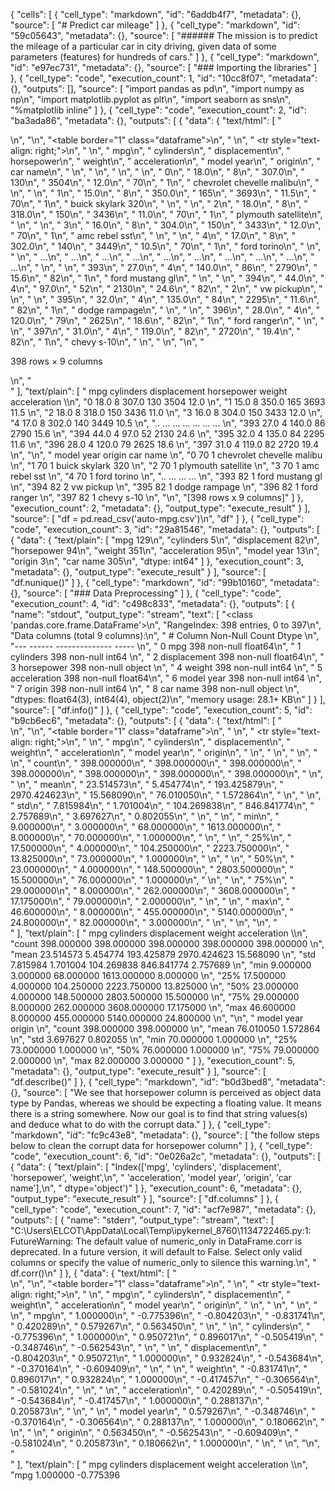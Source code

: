 {
 "cells": [
  {
   "cell_type": "markdown",
   "id": "6addb4f7",
   "metadata": {},
   "source": [
    "# Predict car mileage"
   ]
  },
  {
   "cell_type": "markdown",
   "id": "59c05643",
   "metadata": {},
   "source": [
    "###### The mission is to predict the mileage of a particular car in city driving, given data of some parameters (features) for hundreds of cars."
   ]
  },
  {
   "cell_type": "markdown",
   "id": "e97ec731",
   "metadata": {},
   "source": [
    "### Importing the libraries"
   ]
  },
  {
   "cell_type": "code",
   "execution_count": 1,
   "id": "10cc8f07",
   "metadata": {},
   "outputs": [],
   "source": [
    "import pandas as pd\n",
    "import numpy as np\n",
    "import matplotlib.pyplot as plt\n",
    "import seaborn as sns\n",
    "%matplotlib inline"
   ]
  },
  {
   "cell_type": "code",
   "execution_count": 2,
   "id": "ba3ada86",
   "metadata": {},
   "outputs": [
    {
     "data": {
      "text/html": [
       "<div>\n",
       "<style scoped>\n",
       "    .dataframe tbody tr th:only-of-type {\n",
       "        vertical-align: middle;\n",
       "    }\n",
       "\n",
       "    .dataframe tbody tr th {\n",
       "        vertical-align: top;\n",
       "    }\n",
       "\n",
       "    .dataframe thead th {\n",
       "        text-align: right;\n",
       "    }\n",
       "</style>\n",
       "<table border=\"1\" class=\"dataframe\">\n",
       "  <thead>\n",
       "    <tr style=\"text-align: right;\">\n",
       "      <th></th>\n",
       "      <th>mpg</th>\n",
       "      <th>cylinders</th>\n",
       "      <th>displacement</th>\n",
       "      <th>horsepower</th>\n",
       "      <th>weight</th>\n",
       "      <th>acceleration</th>\n",
       "      <th>model year</th>\n",
       "      <th>origin</th>\n",
       "      <th>car name</th>\n",
       "    </tr>\n",
       "  </thead>\n",
       "  <tbody>\n",
       "    <tr>\n",
       "      <th>0</th>\n",
       "      <td>18.0</td>\n",
       "      <td>8</td>\n",
       "      <td>307.0</td>\n",
       "      <td>130</td>\n",
       "      <td>3504</td>\n",
       "      <td>12.0</td>\n",
       "      <td>70</td>\n",
       "      <td>1</td>\n",
       "      <td>chevrolet chevelle malibu</td>\n",
       "    </tr>\n",
       "    <tr>\n",
       "      <th>1</th>\n",
       "      <td>15.0</td>\n",
       "      <td>8</td>\n",
       "      <td>350.0</td>\n",
       "      <td>165</td>\n",
       "      <td>3693</td>\n",
       "      <td>11.5</td>\n",
       "      <td>70</td>\n",
       "      <td>1</td>\n",
       "      <td>buick skylark 320</td>\n",
       "    </tr>\n",
       "    <tr>\n",
       "      <th>2</th>\n",
       "      <td>18.0</td>\n",
       "      <td>8</td>\n",
       "      <td>318.0</td>\n",
       "      <td>150</td>\n",
       "      <td>3436</td>\n",
       "      <td>11.0</td>\n",
       "      <td>70</td>\n",
       "      <td>1</td>\n",
       "      <td>plymouth satellite</td>\n",
       "    </tr>\n",
       "    <tr>\n",
       "      <th>3</th>\n",
       "      <td>16.0</td>\n",
       "      <td>8</td>\n",
       "      <td>304.0</td>\n",
       "      <td>150</td>\n",
       "      <td>3433</td>\n",
       "      <td>12.0</td>\n",
       "      <td>70</td>\n",
       "      <td>1</td>\n",
       "      <td>amc rebel sst</td>\n",
       "    </tr>\n",
       "    <tr>\n",
       "      <th>4</th>\n",
       "      <td>17.0</td>\n",
       "      <td>8</td>\n",
       "      <td>302.0</td>\n",
       "      <td>140</td>\n",
       "      <td>3449</td>\n",
       "      <td>10.5</td>\n",
       "      <td>70</td>\n",
       "      <td>1</td>\n",
       "      <td>ford torino</td>\n",
       "    </tr>\n",
       "    <tr>\n",
       "      <th>...</th>\n",
       "      <td>...</td>\n",
       "      <td>...</td>\n",
       "      <td>...</td>\n",
       "      <td>...</td>\n",
       "      <td>...</td>\n",
       "      <td>...</td>\n",
       "      <td>...</td>\n",
       "      <td>...</td>\n",
       "      <td>...</td>\n",
       "    </tr>\n",
       "    <tr>\n",
       "      <th>393</th>\n",
       "      <td>27.0</td>\n",
       "      <td>4</td>\n",
       "      <td>140.0</td>\n",
       "      <td>86</td>\n",
       "      <td>2790</td>\n",
       "      <td>15.6</td>\n",
       "      <td>82</td>\n",
       "      <td>1</td>\n",
       "      <td>ford mustang gl</td>\n",
       "    </tr>\n",
       "    <tr>\n",
       "      <th>394</th>\n",
       "      <td>44.0</td>\n",
       "      <td>4</td>\n",
       "      <td>97.0</td>\n",
       "      <td>52</td>\n",
       "      <td>2130</td>\n",
       "      <td>24.6</td>\n",
       "      <td>82</td>\n",
       "      <td>2</td>\n",
       "      <td>vw pickup</td>\n",
       "    </tr>\n",
       "    <tr>\n",
       "      <th>395</th>\n",
       "      <td>32.0</td>\n",
       "      <td>4</td>\n",
       "      <td>135.0</td>\n",
       "      <td>84</td>\n",
       "      <td>2295</td>\n",
       "      <td>11.6</td>\n",
       "      <td>82</td>\n",
       "      <td>1</td>\n",
       "      <td>dodge rampage</td>\n",
       "    </tr>\n",
       "    <tr>\n",
       "      <th>396</th>\n",
       "      <td>28.0</td>\n",
       "      <td>4</td>\n",
       "      <td>120.0</td>\n",
       "      <td>79</td>\n",
       "      <td>2625</td>\n",
       "      <td>18.6</td>\n",
       "      <td>82</td>\n",
       "      <td>1</td>\n",
       "      <td>ford ranger</td>\n",
       "    </tr>\n",
       "    <tr>\n",
       "      <th>397</th>\n",
       "      <td>31.0</td>\n",
       "      <td>4</td>\n",
       "      <td>119.0</td>\n",
       "      <td>82</td>\n",
       "      <td>2720</td>\n",
       "      <td>19.4</td>\n",
       "      <td>82</td>\n",
       "      <td>1</td>\n",
       "      <td>chevy s-10</td>\n",
       "    </tr>\n",
       "  </tbody>\n",
       "</table>\n",
       "<p>398 rows × 9 columns</p>\n",
       "</div>"
      ],
      "text/plain": [
       "      mpg  cylinders  displacement horsepower  weight  acceleration  \\\n",
       "0    18.0          8         307.0        130    3504          12.0   \n",
       "1    15.0          8         350.0        165    3693          11.5   \n",
       "2    18.0          8         318.0        150    3436          11.0   \n",
       "3    16.0          8         304.0        150    3433          12.0   \n",
       "4    17.0          8         302.0        140    3449          10.5   \n",
       "..    ...        ...           ...        ...     ...           ...   \n",
       "393  27.0          4         140.0         86    2790          15.6   \n",
       "394  44.0          4          97.0         52    2130          24.6   \n",
       "395  32.0          4         135.0         84    2295          11.6   \n",
       "396  28.0          4         120.0         79    2625          18.6   \n",
       "397  31.0          4         119.0         82    2720          19.4   \n",
       "\n",
       "     model year  origin                   car name  \n",
       "0            70       1  chevrolet chevelle malibu  \n",
       "1            70       1          buick skylark 320  \n",
       "2            70       1         plymouth satellite  \n",
       "3            70       1              amc rebel sst  \n",
       "4            70       1                ford torino  \n",
       "..          ...     ...                        ...  \n",
       "393          82       1            ford mustang gl  \n",
       "394          82       2                  vw pickup  \n",
       "395          82       1              dodge rampage  \n",
       "396          82       1                ford ranger  \n",
       "397          82       1                 chevy s-10  \n",
       "\n",
       "[398 rows x 9 columns]"
      ]
     },
     "execution_count": 2,
     "metadata": {},
     "output_type": "execute_result"
    }
   ],
   "source": [
    "df = pd.read_csv('auto-mpg.csv')\n",
    "df"
   ]
  },
  {
   "cell_type": "code",
   "execution_count": 3,
   "id": "29a81546",
   "metadata": {},
   "outputs": [
    {
     "data": {
      "text/plain": [
       "mpg             129\n",
       "cylinders         5\n",
       "displacement     82\n",
       "horsepower       94\n",
       "weight          351\n",
       "acceleration     95\n",
       "model year       13\n",
       "origin            3\n",
       "car name        305\n",
       "dtype: int64"
      ]
     },
     "execution_count": 3,
     "metadata": {},
     "output_type": "execute_result"
    }
   ],
   "source": [
    "df.nunique()"
   ]
  },
  {
   "cell_type": "markdown",
   "id": "99b10160",
   "metadata": {},
   "source": [
    "### Data Preprocessing"
   ]
  },
  {
   "cell_type": "code",
   "execution_count": 4,
   "id": "c498c833",
   "metadata": {},
   "outputs": [
    {
     "name": "stdout",
     "output_type": "stream",
     "text": [
      "<class 'pandas.core.frame.DataFrame'>\n",
      "RangeIndex: 398 entries, 0 to 397\n",
      "Data columns (total 9 columns):\n",
      " #   Column        Non-Null Count  Dtype  \n",
      "---  ------        --------------  -----  \n",
      " 0   mpg           398 non-null    float64\n",
      " 1   cylinders     398 non-null    int64  \n",
      " 2   displacement  398 non-null    float64\n",
      " 3   horsepower    398 non-null    object \n",
      " 4   weight        398 non-null    int64  \n",
      " 5   acceleration  398 non-null    float64\n",
      " 6   model year    398 non-null    int64  \n",
      " 7   origin        398 non-null    int64  \n",
      " 8   car name      398 non-null    object \n",
      "dtypes: float64(3), int64(4), object(2)\n",
      "memory usage: 28.1+ KB\n"
     ]
    }
   ],
   "source": [
    "df.info()"
   ]
  },
  {
   "cell_type": "code",
   "execution_count": 5,
   "id": "b9cb6ec6",
   "metadata": {},
   "outputs": [
    {
     "data": {
      "text/html": [
       "<div>\n",
       "<style scoped>\n",
       "    .dataframe tbody tr th:only-of-type {\n",
       "        vertical-align: middle;\n",
       "    }\n",
       "\n",
       "    .dataframe tbody tr th {\n",
       "        vertical-align: top;\n",
       "    }\n",
       "\n",
       "    .dataframe thead th {\n",
       "        text-align: right;\n",
       "    }\n",
       "</style>\n",
       "<table border=\"1\" class=\"dataframe\">\n",
       "  <thead>\n",
       "    <tr style=\"text-align: right;\">\n",
       "      <th></th>\n",
       "      <th>mpg</th>\n",
       "      <th>cylinders</th>\n",
       "      <th>displacement</th>\n",
       "      <th>weight</th>\n",
       "      <th>acceleration</th>\n",
       "      <th>model year</th>\n",
       "      <th>origin</th>\n",
       "    </tr>\n",
       "  </thead>\n",
       "  <tbody>\n",
       "    <tr>\n",
       "      <th>count</th>\n",
       "      <td>398.000000</td>\n",
       "      <td>398.000000</td>\n",
       "      <td>398.000000</td>\n",
       "      <td>398.000000</td>\n",
       "      <td>398.000000</td>\n",
       "      <td>398.000000</td>\n",
       "      <td>398.000000</td>\n",
       "    </tr>\n",
       "    <tr>\n",
       "      <th>mean</th>\n",
       "      <td>23.514573</td>\n",
       "      <td>5.454774</td>\n",
       "      <td>193.425879</td>\n",
       "      <td>2970.424623</td>\n",
       "      <td>15.568090</td>\n",
       "      <td>76.010050</td>\n",
       "      <td>1.572864</td>\n",
       "    </tr>\n",
       "    <tr>\n",
       "      <th>std</th>\n",
       "      <td>7.815984</td>\n",
       "      <td>1.701004</td>\n",
       "      <td>104.269838</td>\n",
       "      <td>846.841774</td>\n",
       "      <td>2.757689</td>\n",
       "      <td>3.697627</td>\n",
       "      <td>0.802055</td>\n",
       "    </tr>\n",
       "    <tr>\n",
       "      <th>min</th>\n",
       "      <td>9.000000</td>\n",
       "      <td>3.000000</td>\n",
       "      <td>68.000000</td>\n",
       "      <td>1613.000000</td>\n",
       "      <td>8.000000</td>\n",
       "      <td>70.000000</td>\n",
       "      <td>1.000000</td>\n",
       "    </tr>\n",
       "    <tr>\n",
       "      <th>25%</th>\n",
       "      <td>17.500000</td>\n",
       "      <td>4.000000</td>\n",
       "      <td>104.250000</td>\n",
       "      <td>2223.750000</td>\n",
       "      <td>13.825000</td>\n",
       "      <td>73.000000</td>\n",
       "      <td>1.000000</td>\n",
       "    </tr>\n",
       "    <tr>\n",
       "      <th>50%</th>\n",
       "      <td>23.000000</td>\n",
       "      <td>4.000000</td>\n",
       "      <td>148.500000</td>\n",
       "      <td>2803.500000</td>\n",
       "      <td>15.500000</td>\n",
       "      <td>76.000000</td>\n",
       "      <td>1.000000</td>\n",
       "    </tr>\n",
       "    <tr>\n",
       "      <th>75%</th>\n",
       "      <td>29.000000</td>\n",
       "      <td>8.000000</td>\n",
       "      <td>262.000000</td>\n",
       "      <td>3608.000000</td>\n",
       "      <td>17.175000</td>\n",
       "      <td>79.000000</td>\n",
       "      <td>2.000000</td>\n",
       "    </tr>\n",
       "    <tr>\n",
       "      <th>max</th>\n",
       "      <td>46.600000</td>\n",
       "      <td>8.000000</td>\n",
       "      <td>455.000000</td>\n",
       "      <td>5140.000000</td>\n",
       "      <td>24.800000</td>\n",
       "      <td>82.000000</td>\n",
       "      <td>3.000000</td>\n",
       "    </tr>\n",
       "  </tbody>\n",
       "</table>\n",
       "</div>"
      ],
      "text/plain": [
       "              mpg   cylinders  displacement       weight  acceleration  \\\n",
       "count  398.000000  398.000000    398.000000   398.000000    398.000000   \n",
       "mean    23.514573    5.454774    193.425879  2970.424623     15.568090   \n",
       "std      7.815984    1.701004    104.269838   846.841774      2.757689   \n",
       "min      9.000000    3.000000     68.000000  1613.000000      8.000000   \n",
       "25%     17.500000    4.000000    104.250000  2223.750000     13.825000   \n",
       "50%     23.000000    4.000000    148.500000  2803.500000     15.500000   \n",
       "75%     29.000000    8.000000    262.000000  3608.000000     17.175000   \n",
       "max     46.600000    8.000000    455.000000  5140.000000     24.800000   \n",
       "\n",
       "       model year      origin  \n",
       "count  398.000000  398.000000  \n",
       "mean    76.010050    1.572864  \n",
       "std      3.697627    0.802055  \n",
       "min     70.000000    1.000000  \n",
       "25%     73.000000    1.000000  \n",
       "50%     76.000000    1.000000  \n",
       "75%     79.000000    2.000000  \n",
       "max     82.000000    3.000000  "
      ]
     },
     "execution_count": 5,
     "metadata": {},
     "output_type": "execute_result"
    }
   ],
   "source": [
    "df.describe()"
   ]
  },
  {
   "cell_type": "markdown",
   "id": "b0d3bed8",
   "metadata": {},
   "source": [
    "We see that horsepower column is perceived as object data type by Pandas, whereas we should be expecting a floating value. It means there is a string somewhere. Now our goal is to find that string values(s) and deduce what to do with the corrupt data."
   ]
  },
  {
   "cell_type": "markdown",
   "id": "fc9c43e8",
   "metadata": {},
   "source": [
    "the follow steps below to clean the corrupt data for horsepower column"
   ]
  },
  {
   "cell_type": "code",
   "execution_count": 6,
   "id": "0e026a2c",
   "metadata": {},
   "outputs": [
    {
     "data": {
      "text/plain": [
       "Index(['mpg', 'cylinders', 'displacement', 'horsepower', 'weight',\n",
       "       'acceleration', 'model year', 'origin', 'car name'],\n",
       "      dtype='object')"
      ]
     },
     "execution_count": 6,
     "metadata": {},
     "output_type": "execute_result"
    }
   ],
   "source": [
    "df.columns"
   ]
  },
  {
   "cell_type": "code",
   "execution_count": 7,
   "id": "acf7e987",
   "metadata": {},
   "outputs": [
    {
     "name": "stderr",
     "output_type": "stream",
     "text": [
      "C:\\Users\\ELCOT\\AppData\\Local\\Temp\\ipykernel_8760\\1134722465.py:1: FutureWarning: The default value of numeric_only in DataFrame.corr is deprecated. In a future version, it will default to False. Select only valid columns or specify the value of numeric_only to silence this warning.\n",
      "  df.corr()\n"
     ]
    },
    {
     "data": {
      "text/html": [
       "<div>\n",
       "<style scoped>\n",
       "    .dataframe tbody tr th:only-of-type {\n",
       "        vertical-align: middle;\n",
       "    }\n",
       "\n",
       "    .dataframe tbody tr th {\n",
       "        vertical-align: top;\n",
       "    }\n",
       "\n",
       "    .dataframe thead th {\n",
       "        text-align: right;\n",
       "    }\n",
       "</style>\n",
       "<table border=\"1\" class=\"dataframe\">\n",
       "  <thead>\n",
       "    <tr style=\"text-align: right;\">\n",
       "      <th></th>\n",
       "      <th>mpg</th>\n",
       "      <th>cylinders</th>\n",
       "      <th>displacement</th>\n",
       "      <th>weight</th>\n",
       "      <th>acceleration</th>\n",
       "      <th>model year</th>\n",
       "      <th>origin</th>\n",
       "    </tr>\n",
       "  </thead>\n",
       "  <tbody>\n",
       "    <tr>\n",
       "      <th>mpg</th>\n",
       "      <td>1.000000</td>\n",
       "      <td>-0.775396</td>\n",
       "      <td>-0.804203</td>\n",
       "      <td>-0.831741</td>\n",
       "      <td>0.420289</td>\n",
       "      <td>0.579267</td>\n",
       "      <td>0.563450</td>\n",
       "    </tr>\n",
       "    <tr>\n",
       "      <th>cylinders</th>\n",
       "      <td>-0.775396</td>\n",
       "      <td>1.000000</td>\n",
       "      <td>0.950721</td>\n",
       "      <td>0.896017</td>\n",
       "      <td>-0.505419</td>\n",
       "      <td>-0.348746</td>\n",
       "      <td>-0.562543</td>\n",
       "    </tr>\n",
       "    <tr>\n",
       "      <th>displacement</th>\n",
       "      <td>-0.804203</td>\n",
       "      <td>0.950721</td>\n",
       "      <td>1.000000</td>\n",
       "      <td>0.932824</td>\n",
       "      <td>-0.543684</td>\n",
       "      <td>-0.370164</td>\n",
       "      <td>-0.609409</td>\n",
       "    </tr>\n",
       "    <tr>\n",
       "      <th>weight</th>\n",
       "      <td>-0.831741</td>\n",
       "      <td>0.896017</td>\n",
       "      <td>0.932824</td>\n",
       "      <td>1.000000</td>\n",
       "      <td>-0.417457</td>\n",
       "      <td>-0.306564</td>\n",
       "      <td>-0.581024</td>\n",
       "    </tr>\n",
       "    <tr>\n",
       "      <th>acceleration</th>\n",
       "      <td>0.420289</td>\n",
       "      <td>-0.505419</td>\n",
       "      <td>-0.543684</td>\n",
       "      <td>-0.417457</td>\n",
       "      <td>1.000000</td>\n",
       "      <td>0.288137</td>\n",
       "      <td>0.205873</td>\n",
       "    </tr>\n",
       "    <tr>\n",
       "      <th>model year</th>\n",
       "      <td>0.579267</td>\n",
       "      <td>-0.348746</td>\n",
       "      <td>-0.370164</td>\n",
       "      <td>-0.306564</td>\n",
       "      <td>0.288137</td>\n",
       "      <td>1.000000</td>\n",
       "      <td>0.180662</td>\n",
       "    </tr>\n",
       "    <tr>\n",
       "      <th>origin</th>\n",
       "      <td>0.563450</td>\n",
       "      <td>-0.562543</td>\n",
       "      <td>-0.609409</td>\n",
       "      <td>-0.581024</td>\n",
       "      <td>0.205873</td>\n",
       "      <td>0.180662</td>\n",
       "      <td>1.000000</td>\n",
       "    </tr>\n",
       "  </tbody>\n",
       "</table>\n",
       "</div>"
      ],
      "text/plain": [
       "                   mpg  cylinders  displacement    weight  acceleration  \\\n",
       "mpg           1.000000  -0.775396 

